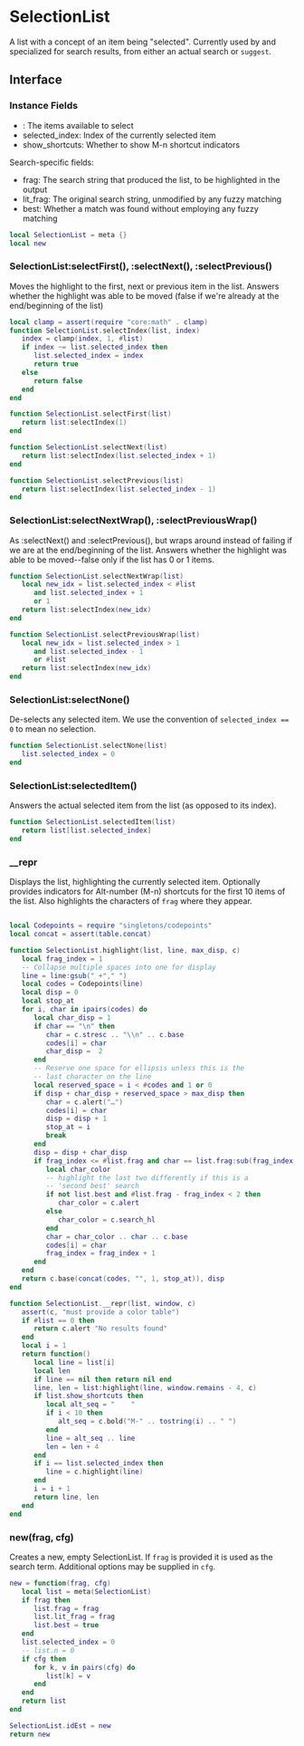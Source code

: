 # SelectionList

A list with a concept of an item being "selected". Currently used by and
specialized for search results, from either an actual search or ``suggest``.

## Interface

### Instance Fields

-  <numbers>:        The items available to select
-  selected_index:   Index of the currently selected item
-  show_shortcuts:   Whether to show M-n shortcut indicators


Search-specific fields:


-  frag:       The search string that produced the list, to be highlighted
               in the output
-  lit_frag:   The original search string, unmodified by any fuzzy matching
-  best:       Whether a match was found without employing any fuzzy matching

```lua
local SelectionList = meta {}
local new
```
### SelectionList:selectFirst(), :selectNext(), :selectPrevious()

Moves the highlight to the first, next or previous item in the list.
Answers whether the highlight was able to be moved (false if we're
already at the end/beginning of the list)

```lua
local clamp = assert(require "core:math" . clamp)
function SelectionList.selectIndex(list, index)
   index = clamp(index, 1, #list)
   if index ~= list.selected_index then
      list.selected_index = index
      return true
   else
      return false
   end
end

function SelectionList.selectFirst(list)
   return list:selectIndex(1)
end

function SelectionList.selectNext(list)
   return list:selectIndex(list.selected_index + 1)
end

function SelectionList.selectPrevious(list)
   return list:selectIndex(list.selected_index - 1)
end
```
### SelectionList:selectNextWrap(), :selectPreviousWrap()

As :selectNext() and :selectPrevious(), but wraps around instead of failing
if we are at the end/beginning of the list. Answers whether the highlight was
able to be moved--false only if the list has 0 or 1 items.

```lua
function SelectionList.selectNextWrap(list)
   local new_idx = list.selected_index < #list
      and list.selected_index + 1
      or 1
   return list:selectIndex(new_idx)
end

function SelectionList.selectPreviousWrap(list)
   local new_idx = list.selected_index > 1
      and list.selected_index - 1
      or #list
   return list:selectIndex(new_idx)
end
```
### SelectionList:selectNone()

De-selects any selected item. We use the convention of ``selected_index == 0``
to mean no selection.

```lua
function SelectionList.selectNone(list)
   list.selected_index = 0
end
```
### SelectionList:selectedItem()

Answers the actual selected item from the list (as opposed to its index).

```lua
function SelectionList.selectedItem(list)
   return list[list.selected_index]
end
```
### __repr

Displays the list, highlighting the currently selected item.
Optionally provides indicators for Alt-number (M-n) shortcuts for the
first 10 items of the list. Also highlights the characters of ``frag``
where they appear.

```lua

local Codepoints = require "singletons/codepoints"
local concat = assert(table.concat)

function SelectionList.highlight(list, line, max_disp, c)
   local frag_index = 1
   -- Collapse multiple spaces into one for display
   line = line:gsub(" +"," ")
   local codes = Codepoints(line)
   local disp = 0
   local stop_at
   for i, char in ipairs(codes) do
      local char_disp = 1
      if char == "\n" then
         char = c.stresc .. "\\n" .. c.base
         codes[i] = char
         char_disp =  2
      end
      -- Reserve one space for ellipsis unless this is the
      -- last character on the line
      local reserved_space = i < #codes and 1 or 0
      if disp + char_disp + reserved_space > max_disp then
         char = c.alert("…")
         codes[i] = char
         disp = disp + 1
         stop_at = i
         break
      end
      disp = disp + char_disp
      if frag_index <= #list.frag and char == list.frag:sub(frag_index, frag_index) then
         local char_color
         -- highlight the last two differently if this is a
         -- 'second best' search
         if not list.best and #list.frag - frag_index < 2 then
            char_color = c.alert
         else
            char_color = c.search_hl
         end
         char = char_color .. char .. c.base
         codes[i] = char
         frag_index = frag_index + 1
      end
   end
   return c.base(concat(codes, "", 1, stop_at)), disp
end

function SelectionList.__repr(list, window, c)
   assert(c, "must provide a color table")
   if #list == 0 then
      return c.alert "No results found"
   end
   local i = 1
   return function()
      local line = list[i]
      local len
      if line == nil then return nil end
      line, len = list:highlight(line, window.remains - 4, c)
      if list.show_shortcuts then
         local alt_seq = "    "
         if i < 10 then
            alt_seq = c.bold("M-" .. tostring(i) .. " ")
         end
         line = alt_seq .. line
         len = len + 4
      end
      if i == list.selected_index then
         line = c.highlight(line)
      end
      i = i + 1
      return line, len
   end
end

```
### new(frag, cfg)

Creates a new, empty SelectionList. If ``frag`` is provided it is used as the search term. Additional options may be supplied in ``cfg``.

```lua
new = function(frag, cfg)
   local list = meta(SelectionList)
   if frag then
      list.frag = frag
      list.lit_frag = frag
      list.best = true
   end
   list.selected_index = 0
   -- list.n = 0
   if cfg then
      for k, v in pairs(cfg) do
         list[k] = v
      end
   end
   return list
end
```
```lua
SelectionList.idEst = new
return new
```
